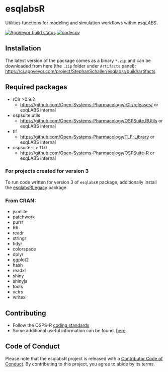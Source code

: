 # esqlabsR

Utilities functions for modeling and simulation workflows within *esqLABS*.

<!-- badges: start -->

  [![AppVeyor build status](https://ci.appveyor.com/api/projects/status/github/esqlabs/esqlabsr?branch=develop&svg=true)](https://ci.appveyor.com/project/StephanSchaller/esqlabsr/branch/develop)
  [![codecov](https://codecov.io/gh/esqlabs/esqlabsr/branch/develop/graph/badge.svg)](https://codecov.io/gh/esqlabs/esqlabsr)
  
<!-- badges: end -->

## Installation

The latest version of the package comes as a binary `*.zip` and can be downloaded from here (the `.zip` folder under `Artifacts` panel):
<https://ci.appveyor.com/project/StephanSchaller/esqlabsr/build/artifacts>

## Required packages

- rClr >0.9.2
  - https://github.com/Open-Systems-Pharmacology/rClr/releases/ or esqLABS internal
- ospsuite.utils
  - https://github.com/Open-Systems-Pharmacology/OSPSuite.RUtils or esqLABS internal
- tlf
  - https://github.com/Open-Systems-Pharmacology/TLF-Library or esqLABS internal
- ospsuite-r > 11.0
  - https://github.com/Open-Systems-Pharmacology/OSPSuite-R or esqLABS internal
  
### For projects created for version 3

To run code written for version 3 of `esqlabsR` package, additionally install the
[esqlabsRLegacy](https://github.com/esqLABS/esqlabsRLegacy) package.

### From CRAN:

- jsonlite
- patchwork
- purrr
- R6
- readr
- stringr
- tidyr
- colorspace
- dplyr
- ggplot2
- hash
- readxl
- shiny
- shinyjs
- tools
- vctrs
- writexl

## Contributing

- Follow the OSPS-R [coding standards](https://github.com/Open-Systems-Pharmacology/Suite/blob/develop/CODING_STANDARDS_R.md)
- Some additional useful information can be found. [here](https://github.com/Open-Systems-Pharmacology/OSPSuite-R/wiki/Developer-How-To's).

## Code of Conduct

  Please note that the esqlabsR project is released with a [Contributor Code of Conduct](https://contributor-covenant.org/version/2/0/CODE_OF_CONDUCT.html). By contributing to this project, you agree to abide by its terms.
